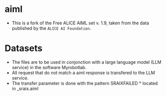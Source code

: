 # aiml

* This is a fork of the Free ALICE AIML set v. 1.9, taken from the data published by the `ALICE AI Foundation`.

# Datasets

* The files are to be used in conjonction with a large language model (LLM service) in the software Myrobotlab.
* All request that do not match a aiml response is transfered to the LLM service.
* The transfer parameter is done with the pattern SRAIXFAILED * located in _sraix.aiml